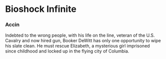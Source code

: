 # Bioshock Infinite

### Accin

Indebted to the wrong people, with his life on the line, veteran of the U.S. Cavalry and now hired gun, Booker DeWitt has only one opportunity to wipe his slate clean. He must rescue Elizabeth, a mysterious girl imprisoned since childhood and locked up in the flying city of Columbia.